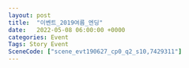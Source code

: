 ```yaml
---
layout: post
title:  "이벤트_2019여름_엔딩"
date:   2022-05-08 06:00:00 +0000
categories: Event
Tags: Story Event
SceneCode: ["scene_evt190627_cp0_q2_s10,7429311"]
---
```

